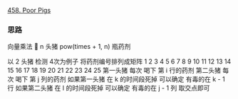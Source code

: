 [458. Poor Pigs](https://leetcode.com/problems/poor-pigs/)

### 思路
向量乘法 
n 头猪 pow(times + 1, n) 瓶药剂

以 2 头猪 检测 4次为例子 将药剂编号排列成矩阵
 1  2  3  4  5
 6  7  8  9 10
11 12 13 14 15
16 17 18 19 20
21 22 23 24 25
第一头猪 每次 喝下 第 i 行的药剂
第二头猪 每次 喝下 第 j 列的药剂
如果第一头猪 在 k 的时间段死掉 可以确定 有毒的在 k - 1 行
如果第二头猪 在 l 的时间段死掉 可以确定 有毒的在 j - 1 列
取交点即可